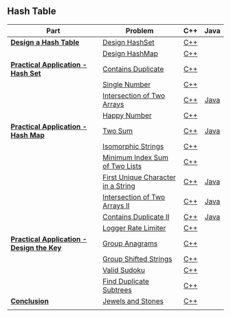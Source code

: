 ## Hash Table

| Part | Problem | C++ | Java |
| --- | --- | :---: | :---: |
| [**Design a Hash Table**](https://leetcode.com/explore/learn/card/hash-table/182/practical-applications/) | [Design HashSet](https://leetcode.com/explore/learn/card/hash-table/182/practical-applications/1139/) | [C++](01-Design-a-Hash-Table/01-Design-HashSet/cpp/) | |
| | [Design HashMap](https://leetcode.com/explore/learn/card/hash-table/182/practical-applications/1140/) | [C++](01-Design-a-Hash-Table/02-Design-HashMap/cpp/) | |
| [**Practical Application - Hash Set**](https://leetcode.com/explore/learn/card/hash-table/183/combination-with-other-algorithms/) | [Contains Duplicate](https://leetcode.com/explore/learn/card/hash-table/183/combination-with-other-algorithms/1112/) | [C++](02-Practical-Application-Hash-Set/01-Contains-Duplicate/cpp-0217/) | |
| | [Single Number](https://leetcode.com/explore/learn/card/hash-table/183/combination-with-other-algorithms/1176/) | [C++](02-Practical-Application-Hash-Set/02-Single-Number/cpp-0136/) | |
| | [Intersection of Two Arrays](https://leetcode.com/explore/learn/card/hash-table/183/combination-with-other-algorithms/1105/) | [C++](02-Practical-Application-Hash-Set/03-Intersection-of-Two-Arrays/cpp-0349/) | [Java](02-Practical-Application-Hash-Set/03-Intersection-of-Two-Arrays/java-0349/src/) |
| | [Happy Number](https://leetcode.com/explore/learn/card/hash-table/183/combination-with-other-algorithms/1131/) | [C++](02-Practical-Application-Hash-Set/04-Happy-Number/cpp-0202/) | |
| [**Practical Application - Hash Map**](https://leetcode.com/explore/learn/card/hash-table/184/comparison-with-other-data-structures/) | [Two Sum](https://leetcode.com/explore/learn/card/hash-table/184/comparison-with-other-data-structures/1115/) | [C++](03-Practical-Application-Hash-Map/01-Two-Sum/cpp-0001/) | [Java](03-Practical-Application-Hash-Map/01-Two-Sum/java-0001/src/) |
| | [Isomorphic Strings](https://leetcode.com/explore/learn/card/hash-table/184/comparison-with-other-data-structures/1117/) | [C++](03-Practical-Application-Hash-Map/02-Isomorphic-Strings/cpp-0205/) | |
| | [Minimum Index Sum of Two Lists](https://leetcode.com/explore/learn/card/hash-table/184/comparison-with-other-data-structures/1177/) | [C++](03-Practical-Application-Hash-Map/03-Minimum-Index-Sum-of-Two-Lists/cpp-0599/) | |
| | [First Unique Character in a String](https://leetcode.com/explore/learn/card/hash-table/184/comparison-with-other-data-structures/1120/) | [C++](03-Practical-Application-Hash-Map/04-First-Unique-Character-in-a-String/cpp-0387/) | [Java](03-Practical-Application-Hash-Map/04-First-Unique-Character-in-a-String/java-0387/src/) |
| | [Intersection of Two Arrays II](https://leetcode.com/explore/learn/card/hash-table/184/comparison-with-other-data-structures/1178/) | [C++](03-Practical-Application-Hash-Map/05-Intersection-of-Two-Arrays-II/cpp-0350/) | [Java](03-Practical-Application-Hash-Map/05-Intersection-of-Two-Arrays-II/java-0350/src/) |
| | [Contains Duplicate II](https://leetcode.com/explore/learn/card/hash-table/184/comparison-with-other-data-structures/1121/) | [C++](03-Practical-Application-Hash-Map/06-Contains-Duplicate-II/cpp-0219/) | [Java](03-Practical-Application-Hash-Map/06-Contains-Duplicate-II/java-0219/src/) |
| | [Logger Rate Limiter](https://leetcode.com/explore/learn/card/hash-table/184/comparison-with-other-data-structures/1122/) | [C++](03-Practical-Application-Hash-Map/07-Logger-Rate-Limiter/cpp-0359/) | |
| [**Practical Application - Design the Key**](https://leetcode.com/explore/learn/card/hash-table/185/hash_table_design_the_key/) | [Group Anagrams](https://leetcode.com/explore/learn/card/hash-table/185/hash_table_design_the_key/1124/) | [C++](04-Practical-Application-Design-the-Key/01-Group-Anagrams/cpp-0049/)| |
| | [Group Shifted Strings](https://leetcode.com/explore/learn/card/hash-table/185/hash_table_design_the_key/1125/) | [C++](04-Practical-Application-Design-the-Key/02-Group-Shifted-Strings/cpp-0249/) | |
| | [Valid Sudoku](https://leetcode.com/explore/learn/card/hash-table/185/hash_table_design_the_key/1126/) | [C++](04-Practical-Application-Design-the-Key/03-Valid-Sudoku/cpp-0036/) | |
| | [Find Duplicate Subtrees](https://leetcode.com/explore/learn/card/hash-table/185/hash_table_design_the_key/1127/) | [C++](04-Practical-Application-Design-the-Key/04-Find-Duplicate-Subtrees/cpp-0652/) | |
| [**Conclusion**](https://leetcode.com/explore/learn/card/hash-table/187/conclusion-hash-table/) | [Jewels and Stones](https://leetcode.com/explore/learn/card/hash-table/187/conclusion-hash-table/1136/) | [C++](05-Conclusion/01-Jewels-and-Stones/cpp-0771/) | |
| | | | |